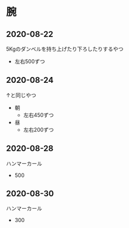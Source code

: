 # 腕
## 2020-08-22
5Kgのダンベルを持ち上げたり下ろしたりするやつ
 - 左右500ずつ

## 2020-08-24
↑と同じやつ
 - 朝
   - 左右450ずつ
 - 昼
   - 左右200ずつ

## 2020-08-28
ハンマーカール
 - 500

## 2020-08-30
ハンマーカール
 - 300
